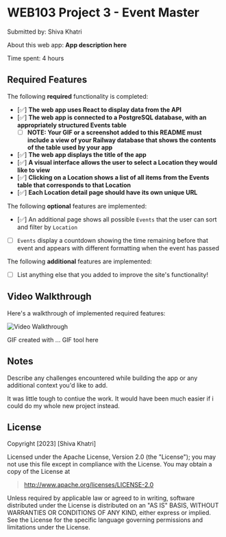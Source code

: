 

# WEB103 Project 3 - Event Master

Submitted by: Shiva Khatri

About this web app: **App description here**

Time spent: 4 hours

## Required Features

The following **required** functionality is completed:

<!-- Make sure to check off completed functionality below -->

- [✅] **The web app uses React to display data from the API**
- [✅] **The web app is connected to a PostgreSQL database, with an appropriately structured Events table**
  - [ ] **NOTE: Your GIF or a screenshot added to this README must include a view of your Railway database that shows the contents of the table used by your app**
- [✅] **The web app displays the title of the app**
- [✅] **A visual interface allows the user to select a Location they would like to view**
- [✅] **Clicking on a Location shows a list of all items from the Events table that corresponds to that Location**
- [✅] **Each Location detail page should have its own unique URL**

The following **optional** features are implemented:

- [✅] An additional page shows all possible `Events` that the user can sort and filter by `Location`
- [ ] `Events` display a countdown showing the time remaining before that event and appears with different formatting when the event has passed

The following **additional** features are implemented:

- [ ] List anything else that you added to improve the site's functionality!

## Video Walkthrough

Here's a walkthrough of implemented required features:

<img src='./project03.gif' title='Video Walkthrough' width='' alt='Video Walkthrough' />

<!-- Replace this with whatever GIF tool you used! -->
GIF created with ...  GIF tool here
<!-- Recommended tools:
[Kap](https://getkap.co/) for macOS
[ScreenToGif](https://www.screentogif.com/) for Windows
[peek](https://github.com/phw/peek) for Linux. -->

## Notes

Describe any challenges encountered while building the app or any additional context you'd like to add.

It was little tough to contiue the work. It would have been much easier if i could do my whole new project instead.


## License

Copyright [2023] [Shiva Khatri]

Licensed under the Apache License, Version 2.0 (the "License"); you may not use this file except in compliance with the License. You may obtain a copy of the License at

> http://www.apache.org/licenses/LICENSE-2.0

Unless required by applicable law or agreed to in writing, software distributed under the License is distributed on an "AS IS" BASIS, WITHOUT WARRANTIES OR CONDITIONS OF ANY KIND, either express or implied. See the License for the specific language governing permissions and limitations under the License.

